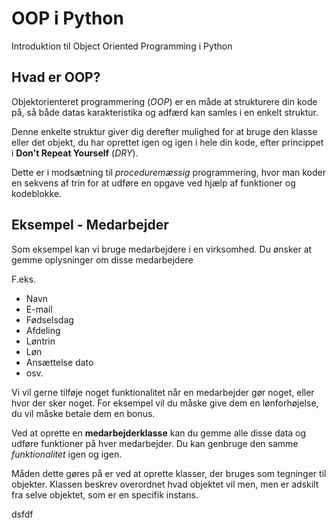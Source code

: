 # OOP i Python 
Introduktion til Object Oriented Programming i Python

## Hvad er OOP?
Objektorienteret programmering (*OOP*) er en måde at strukturere din kode på, så både datas karakteristika og adfærd kan samles i en enkelt struktur.

Denne enkelte struktur giver dig derefter mulighed for at bruge den klasse eller det objekt, du har oprettet igen og igen i hele din kode, efter princippet i **Don't Repeat Yourself** (*DRY*).

Dette er i modsætning til *proceduremæssig* programmering, hvor man koder en sekvens af trin for at udføre en opgave ved hjælp af funktioner og kodeblokke.

## Eksempel - Medarbejder
Som eksempel kan vi bruge medarbejdere i en virksomhed. Du ønsker at gemme oplysninger om disse medarbejdere

F.eks.
- Navn
- E-mail
- Fødselsdag
- Afdeling
- Løntrin
- Løn
- Ansættelse dato
- osv.

Vi vil gerne tilføje noget funktionalitet når en medarbejder gør noget, eller hvor der sker noget. For eksempel vil du måske give dem en lønforhøjelse, du vil måske betale dem en bonus.

Ved at oprette en **medarbejderklasse** kan du gemme alle disse data og udføre funktioner på hver medarbejder. Du kan genbruge den samme *funktionalitet* igen og igen.

Måden dette gøres på er ved at oprette klasser, der bruges som tegninger til objekter. Klassen beskrev overordnet hvad objektet vil men, men er adskilt fra selve objektet, som er en specifik instans.


dsfdf
